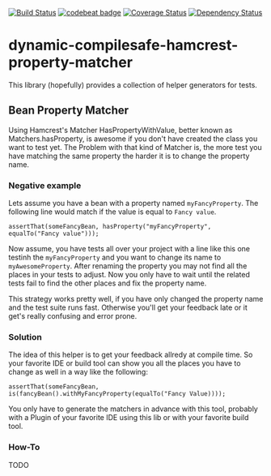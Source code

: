 [![Build Status](https://travis-ci.org/marmer/java-test-helper-generator.svg?branch=master)](https://travis-ci.org/marmer/java-test-helper-generator)
[![codebeat badge](https://codebeat.co/badges/670d9178-beb7-438d-9823-53943c7fdf95)](https://codebeat.co/projects/github-com-marmer-java-test-helper-generator-master)
[![Coverage Status](https://coveralls.io/repos/github/marmer/java-test-helper-generator/badge.svg?branch=master)](https://coveralls.io/github/marmer/java-test-helper-generator?branch=master)
[![Dependency Status](https://www.versioneye.com/user/projects/59415a87368b0800700df4a2/badge.svg?style=flat-square)](https://www.versioneye.com/user/projects/59415a87368b0800700df4a2)

dynamic-compilesafe-hamcrest-property-matcher
=============================================
This library (hopefully) provides a collection of helper generators for tests.

Bean Property Matcher
---------------------

Using Hamcrest's Matcher HasPropertyWithValue, better known as Matchers.hasProperty, is awesome if you don't have created the class you want to test yet. The Problem with that kind of Matcher is, the more test you have matching the same property the harder it is to change the property name.

### Negative example

Lets assume you have a bean with a property named `myFancyProperty`. The following line would match if the value is equal to `Fancy value`.

`assertThat(someFancyBean, hasProperty("myFancyProperty", equalTo("Fancy value")));`

Now assume, you have tests all over your project with a line like this one testinh the `myFancyProperty` and you want to change its name to `myAwesomeProperty`. After renaming the property you may not find all the places in your tests to adjust. Now you only have to wait until the related tests fail to find the other places and fix the property name.

This strategy works pretty well, if you have only changed the property name and the test suite runs fast. Otherwise you'll get your feedback late or it get's really confusing and error prone.

### Solution

The idea of this helper is to get your feedback allredy at compile time. So your favorite IDE or build tool can show you all the places you have to change as well in a way like the following:

`assertThat(someFancyBean, is(fancyBean().withMyFancyProperty(equalTo("Fancy Value))));`

You only have to generate the matchers in advance with this tool, probably with a Plugin of your favorite IDE using this lib or with your favorite build tool.

### How-To

TODO